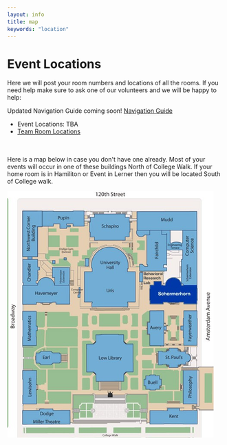 ```yaml
---
layout: info
title: map
keywords: "location"
---
```


# **Event Locations**

Here we will post your room numbers and locations of all the rooms. If you need help make sure to ask one of our volunteers and we will be happy to help:

Updated Navigation Guide coming soon! [Navigation Guide]()

-   Event Locations: TBA
-   [Team Room Locations](https://docs.google.com/spreadsheets/d/187Y4JQOhtxhCaDNKDSI3ByMmsvfmC56bgT5k7hTEDA4/edit?usp=sharing)

<br> <br>
Here is a map below in case you don't have one already. Most of your events will occur in one of these buildings North of College Walk. If your home room is in Hamiliton or Event in Lerner then you will be located South of College walk.

![campus picture](/assets/images/campus_map.png)
